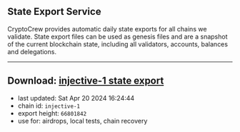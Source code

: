 ## State Export Service
CryptoCrew provides automatic daily state exports for all chains we validate. State export files can be used as genesis files and are a snapshot of the current blockchain state, including all validators, accounts, balances and delegations.

---
**Download: [injective-1 state export](https://dl-eu2.ccvalidators.com/SERVICE/injective/injective-1_export_66801842.json)**
---

- last updated: Sat Apr 20 2024 16:24:44
- chain id: `injective-1`
- export height: `66801842`
- use for: airdrops, local tests, chain recovery
